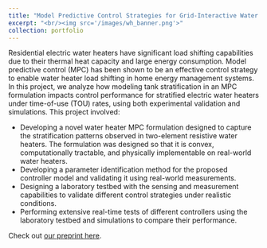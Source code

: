 ```yaml
---
title: "Model Predictive Control Strategies for Grid-Interactive Water Heaters"
excerpt: "<br/><img src='/images/wh_banner.png'>"
collection: portfolio
---
```



Residential electric water heaters have significant load shifting capabilities due to their thermal heat capacity and large energy consumption. Model predictive control (MPC) has been shown to be an effective control strategy to enable water heater load shifting in home energy management systems. In this project, we analyze how modeling tank stratification in an MPC formulation impacts control performance for stratified electric water heaters under time-of-use (TOU) rates, using both experimental validation and simulations. This project involved:

- Developing a novel water heater MPC formulation designed to capture the stratification patterns observed in two-element resistive water heaters. The formulation was designed so that it is convex, computationally tractable, and physically implementable on real-world water heaters.
- Developing a parameter identification method for the proposed controller model and validating it using real-world measurements.
- Designing a laboratory testbed with the sensing and measurement capabilities to validate different control strategies under realistic conditions.
- Performing extensive real-time tests of different controllers using the laboratory testbed and simulations to compare their performance.

Check out [our preprint here](https://arxiv.org/abs/2312.04102).
